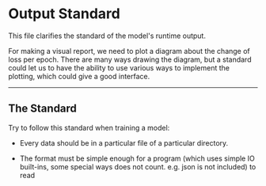 # Output Standard 

This file clarifies the standard of the model's runtime output.

  For making a visual report, we need to plot a diagram about the change of loss
per epoch. There are many ways drawing the diagram, but a standard could let us
to have the ability to use various ways to implement the plotting, which could
give a good interface.  



---

## The Standard

Try to follow this standard when training a model:

- Every data should be in a particular file of a particular directory.

- The format must be simple enough for a program (which uses simple IO built-ins,
  some special ways does not count. e.g. json is not included) to read

